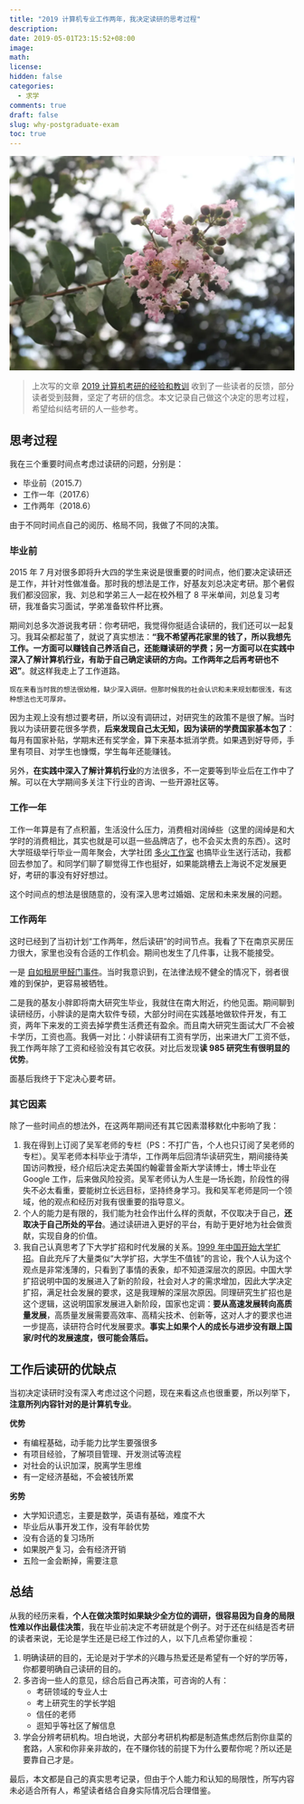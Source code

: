 ```yaml
---
title: "2019 计算机专业工作两年，我决定读研的思考过程"
description:
date: 2019-05-01T23:15:52+08:00
image:
math:
license:
hidden: false
categories:
  - 求学
comments: true
draft: false
slug: why-postgraduate-exam
toc: true
---
```


![](https://raw.githubusercontent.com/alwqx/osshub/master/oss/banner/flower_00.jpg)

> 上次写的文章 [2019 计算机考研的经验和教训](https://blog.adolphlwq.xyz/2019-postgraduate-exam-lessons/) 收到了一些读者的反馈，部分读者受到鼓舞，坚定了考研的信念。本文记录自己做这个决定的思考过程，希望给纠结考研的人一些参考。

<!--more-->

## 思考过程

我在三个重要时间点考虑过读研的问题，分别是：

- 毕业前（2015.7）
- 工作一年（2017.6）
- 工作两年（2018.6）

由于不同时间点自己的阅历、格局不同，我做了不同的决策。

### 毕业前

2015 年 7 月对很多即将升大四的学生来说是很重要的时间点，他们要决定读研还是工作，并针对性做准备。那时我的想法是工作，好基友刘总决定考研。那个暑假我们都没回家，我、刘总和学弟三人一起在校外租了 8 平米单间，刘总复习考研，我准备实习面试，学弟准备软件杯比赛。

期间刘总多次游说我考研：你考研吧，我觉得你挺适合读研的，我们还可以一起复习。我耳朵都起茧了，就说了真实想法：**“我不希望再花家里的钱了，所以我想先工作。一方面可以赚钱自己养活自己，还能赚读研的学费；另一方面可以在实践中深入了解计算机行业，有助于自己确定读研的方向。工作两年之后再考研也不迟”**。就这样我走上了工作道路。

`现在来看当时我的想法很幼稚，缺少深入调研。但那时候我的社会认识和未来规划都很浅，有这种想法也无可厚非。`

因为主观上没有想过要考研，所以没有调研过，对研究生的政策不是很了解。当时我以为读研要花很多学费，**后来发现自己太无知，因为读研的学费国家基本包了**：每月有国家补贴，学期末还有奖学金，算下来基本抵消学费。如果遇到好导师，手里有项目、对学生也慷慨，学生每年还能赚钱。

另外，**在实践中深入了解计算机行业**的方法很多，不一定要等到毕业后在工作中了解。可以在大学期间多关注下行业的咨询、一些开源社区等。

### 工作一年

工作一年算是有了点积蓄，生活没什么压力，消费相对阔绰些（这里的阔绰是和大学时的消费相比，其实也就是可以逛一些品牌店了，也不会买太贵的东西）。这时大学班级举行毕业一周年聚会，大学社团 [多火工作室](https://www.duohuo.org/) 也搞毕业生送行活动，我都回去参加了。和同学们聊了聊觉得工作也挺好，如果能跳槽去上海说不定发展更好，考研的事没有好好想过。

这个时间点的想法是很随意的，没有深入思考过婚姻、定居和未来发展的问题。

### 工作两年

这时已经到了当初计划“工作两年，然后读研”的时间节点。我看了下在南京买房压力很大，家里也没有合适的工作机会。期间也发生了几件事，让我不能接受。

一是 [自如租房甲醛门事件](http://finance.sina.com.cn/zt_d/ziroom/)。当时我意识到，在法律法规不健全的情况下，弱者很难的到保护，更容易被牺牲。

二是我的基友小胖即将南大研究生毕业，我就住在南大附近，约他见面。期间聊到读研经历，小胖读的是南大软件专硕，大部分时间在实践基地做软件开发，有工资，两年下来发的工资去掉学费生活费还有盈余。而且南大研究生面试大厂不会被卡学历，工资也高。我俩一对比：小胖读研有工资有学历，出来进大厂工资不低，我工作两年除了工资和经验没有其它收获。对比后发现**读 985 研究生有很明显的优势**。

面基后我终于下定决心要考研。

### 其它因素

除了一些时间点的想法外，在这两年期间还有其它因素潜移默化中影响了我：

1. 我在得到上订阅了吴军老师的专栏（PS：不打广告，个人也只订阅了吴老师的专栏）。吴军老师本科毕业于清华，工作两年后回清华读研究生，期间接待美国访问教授，经介绍后决定去美国约翰霍普金斯大学读博士，博士毕业在 Google 工作，后来做风险投资。吴军老师认为人生是一场长跑，阶段性的得失不必太看重，要能树立长远目标，坚持终身学习。我和吴军老师是同一个领域，他的观点和经历对我有很重要的指导意义。
2. 个人的能力是有限的，我们能为社会作出什么样的贡献，不仅取决于自己，**还取决于自己所处的平台**。通过读研进入更好的平台，有助于更好地为社会做贡献，实现自身的价值。
3. 我自己认真思考了下大学扩招和时代发展的关系。[1999 年中国开始大学扩招](https://baike.baidu.com/item/%E5%A4%A7%E5%AD%A6%E6%89%A9%E6%8B%9B/3705148)。自此充斥了大量类似“大学扩招，大学生不值钱”的言论，我个人认为这个观点是非常浅薄的，只看到了事情的表象，却不知道深层次的原因。中国大学扩招说明中国的发展进入了新的阶段，社会对人才的需求增加，因此大学决定扩招，满足社会发展的要求，这是我理解的深层次原因。同理研究生扩招也是这个逻辑，这说明国家发展进入新阶段，国家也定调：**要从高速发展转向高质量发展**，高质量发展需要高效率、高精尖技术、创新等，这对人才的要求也进一步提高，读研符合时代发展要求。**事实上如果个人的成长与进步没有跟上国家/时代的发展速度，很可能会落后。**

## 工作后读研的优缺点

当初决定读研时没有深入考虑过这个问题，现在来看这点也很重要，所以列举下，**注意所列内容针对的是计算机专业**。

**优势**

- 有编程基础，动手能力比学生要强很多
- 有项目经验，了解项目管理、开发测试等流程
- 对社会的认识加深，脱离学生思维
- 有一定经济基础，不会被钱所累

**劣势**

- 大学知识遗忘，主要是数学，英语有基础，难度不大
- 毕业后从事开发工作，没有年龄优势
- 没有合适的复习场所
- 如果脱产复习，会有经济开销
- 五险一金会断掉，需要注意

## 总结

从我的经历来看，**个人在做决策时如果缺少全方位的调研，很容易因为自身的局限性难以作出最佳决策**，我在毕业前决定不考研就是个例子。对于还在纠结是否考研的读者来说，无论是学生还是已经工作过的人，以下几点希望你重视：

1. 明确读研的目的，无论是对于学术的兴趣与热爱还是希望有一个好的学历等，你都要明确自己读研的目的。
2. 多咨询一些人的意见，综合后自己再决策，可咨询的人有：
   - 考研领域的专业人士
   - 考上研究生的学长学姐
   - 信任的老师
   - 逛知乎等社区了解信息
3. 学会分辨考研机构。坦白地说，大部分考研机构都是制造焦虑然后割你韭菜的套路，人家和你非亲非故的，在不赚你钱的前提下为什么要帮你呢？所以还是要靠自己才是。

最后，本文都是自己的真实思考记录，但由于个人能力和认知的局限性，所写内容未必适合所有人，希望读者结合自身实际情况后合理借鉴。
